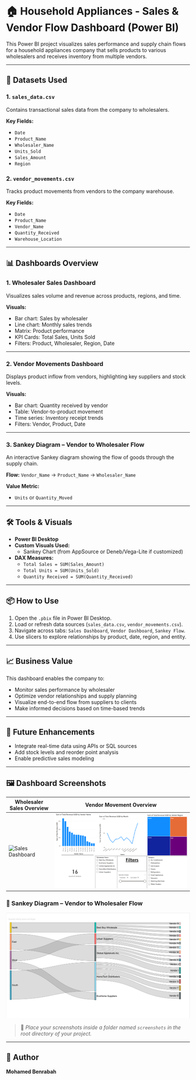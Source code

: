 # 🏠 Household Appliances - Sales & Vendor Flow Dashboard (Power BI)

This Power BI project visualizes sales performance and supply chain flows for a household appliances company that sells products to various wholesalers and receives inventory from multiple vendors.

---

## 📁 Datasets Used

### 1. `sales_data.csv`
Contains transactional sales data from the company to wholesalers.

**Key Fields:**
- `Date`
- `Product_Name`
- `Wholesaler_Name`
- `Units_Sold`
- `Sales_Amount`
- `Region`

### 2. `vendor_movements.csv`
Tracks product movements from vendors to the company warehouse.

**Key Fields:**
- `Date`
- `Product_Name`
- `Vendor_Name`
- `Quantity_Received`
- `Warehouse_Location`

---

## 📊 Dashboards Overview

### 1. **Wholesaler Sales Dashboard**
Visualizes sales volume and revenue across products, regions, and time.

**Visuals:**
- Bar chart: Sales by wholesaler
- Line chart: Monthly sales trends
- Matrix: Product performance
- KPI Cards: Total Sales, Units Sold
- Filters: Product, Wholesaler, Region, Date

---

### 2. **Vendor Movements Dashboard**
Displays product inflow from vendors, highlighting key suppliers and stock levels.

**Visuals:**
- Bar chart: Quantity received by vendor
- Table: Vendor-to-product movement
- Time series: Inventory receipt trends
- Filters: Vendor, Product, Date

---

### 3. **Sankey Diagram – Vendor to Wholesaler Flow**
An interactive Sankey diagram showing the flow of goods through the supply chain.

**Flow:**
`Vendor_Name` → `Product_Name` → `Wholesaler_Name`

**Value Metric:**
- `Units` or `Quantity_Moved`

---

## 🛠️ Tools & Visuals

- **Power BI Desktop**
- **Custom Visuals Used:**
  - Sankey Chart (from AppSource or Deneb/Vega-Lite if customized)
- **DAX Measures:**
  - `Total Sales = SUM(Sales_Amount)`
  - `Total Units = SUM(Units_Sold)`
  - `Quantity Received = SUM(Quantity_Received)`

---

## 📦 How to Use

1. Open the `.pbix` file in Power BI Desktop.
2. Load or refresh data sources (`sales_data.csv`, `vendor_movements.csv`).
3. Navigate across tabs: `Sales Dashboard`, `Vendor Dashboard`, `Sankey Flow`.
4. Use slicers to explore relationships by product, date, region, and entity.

---

## 📈 Business Value

This dashboard enables the company to:
- Monitor sales performance by wholesaler
- Optimize vendor relationships and supply planning
- Visualize end-to-end flow from suppliers to clients
- Make informed decisions based on time-based trends

---

## 🧩 Future Enhancements

- Integrate real-time data using APIs or SQL sources
- Add stock levels and reorder point analysis
- Enable predictive sales modeling

---

## 🖼️ Dashboard Screenshots

| Wholesaler Sales Overview | Vendor Movement Overview |
|---------------------------|---------------------------|
| ![Sales Dashboard](screenshots/sales_dashboard.png) | ![Vendor Dashboard](screenshots/vendor_dashboard.png) |

### 🔁 Sankey Diagram – Vendor to Wholesaler Flow

![Sankey Diagram](screenshots/sankey_flow.png)

> 📌 *Place your screenshots inside a folder named `screenshots` in the root directory of your project.*

---

## 👤 Author

**Mohamed Benrabah**  

